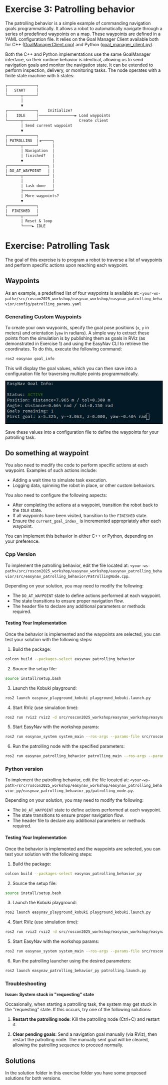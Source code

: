 # Exercise 3: Patrolling behavior

The patrolling behavior is a simple example of commanding navigation goals programmatically. It allows a robot to automatically navigate through a series of predefined waypoints on a map. These waypoints are defined in a YAML configuration file. It relies on the Goal Manager Client available both for C++ ([GoalManagerClient.cpp](https://github.com/EasyNavigation/EasyNavigation/blob/jazzy/easynav_system/src/easynav_system/GoalManagerClient.cpp)) and Python ([goal_manager_client.py](https://github.com/EasyNavigation/EasyNavigation/blob/jazzy/easynav_support_py/easynav_goalmanager_py/goal_manager_client.py)).

Both the C++ and Python implementations use the same GoalManager interface, so their runtime behavior is identical, allowing us to send navigation goals and monitor the navigation state. It can be extended to perform inspection, delivery, or monitoring tasks. The node operates with a finite state machine with 5 states:

```text
┌─────────────┐
│   START     │
└──────┬──────┘
       │
       ▼
┌─────────────┐    Initialize?
│    IDLE     │────────────────► Load waypoints
└──────┬──────┘                  Create client
       │ Send current waypoint
       ▼
┌─────────────┐
│ PATROLLING  │◄─────┐
└──────┬──────┘      │
       │ Navigation  │
       │ finished?   │
       ▼             │
┌──────────────────┐ │
│ DO_AT_WAYPOINT   │ │
└──────┬───────────┘ │
       │             │
       │ task done   │
       ├─────────────┘
       │ More waypoints?
       ▼
┌─────────────┐
│  FINISHED   │
└──────┬──────┘
       │ Reset & loop
       └────► IDLE
```


# Exercise: Patrolling Task

The goal of this exercise is to program a robot to traverse a list of waypoints and perform specific actions upon reaching each waypoint.

## Waypoints

As an example, a predefined list of four waypoints is available at: `<your-ws-path>/src/roscon2025_workshop/easynav_workshop/easynav_patrolling_behavior/config/patrolling_params.yaml`


### Generating Custom Waypoints

To create your own waypoints, specify the goal pose positions (`x`, `y` in meters) and orientation (`yaw` in radians). A simple way to extract these points from the simulation is by publishing them as goals in RViz (as demonstrated in Exercise 1) and using the EasyNav CLI to retrieve the coordinates. To do this, execute the following command:
```bash
ros2 easynav goal_info
```
This will display the goal values, which you can then save into a configuration file for traversing multiple points programmatically.

![goal_cli](img/goal_cli.png)

Save these values into a configuration file to define the waypoints for your patrolling task.


## Do something at waypoint

You also need to modify the code to perform specific actions at each waypoint. Examples of such actions include:

- Adding a wait time to simulate task execution.
- Logging data, spinning the robot in place, or other custom behaviors.

You also need to configure the following aspects:
- After completing the actions at a waypoint, transition the robot back to the `IDLE` state.
- If all waypoints have been visited, transition to the `FINISHED` state.
- Ensure the `current_goal_index_` is incremented appropriately after each waypoint.

You can implement this behavior in either C++ or Python, depending on your preference.

### Cpp Version

To implement the patrolling behavior, edit the file located at: `<your-ws-path>/src/roscon2025_workshop/easynav_workshop/easynav_patrolling_behavior/src/easynav_patrolling_behavior/PatrollingNode.cpp`. 

Depending on your solution, you may need to modify the following:
- The `DO_AT_WAYPOINT` state to define actions performed at each waypoint.
- The state transitions to ensure proper navigation flow.
- The header file to declare any additional parameters or methods required.

#### Testing Your Implementation

Once the behavior is implemented and the waypoints are selected, you can test your solution with the following steps:

1. Build the package:
 ```bash
colcon build --packages-select easynav_patrolling_behavior
```
2. Source the setup file:
```bash
source install/setup.bash
```
3. Launch the Kobuki playground:
```bash
ros2 launch easynav_playground_kobuki playground_kobuki.launch.py
```

4. Start RViz (use simulation time):
```bash
ros2 run rviz2 rviz2 -d src/roscon2025_workshop/easynav_workshop/easynav_workshop_testcase/rviz/costmap.rviz --ros-args -p use_sim_time:=true
```

5. Start EasyNav with the workshop params:
```bash
ros2 run easynav_system system_main --ros-args --params-file src/roscon2025_workshop/easynav_workshop/easynav_workshop_testcase/exercises/1.basic_config/costmap_workshop.params.yaml 
```
6. Run the patrolling node with the specified parameters:
```bash
ros2 run easynav_patrolling_behavior patrolling_main --ros-args --params-file src/roscon2025_workshop/easynav_workshop/easynav_patrolling_behavior/config/patrolling_params.yaml
```
    
### Python version
To implement the patrolling behavior, edit the file located at: `<your-ws-path>/src/roscon2025_workshop/easynav_workshop/easynav_patrolling_behavior_py/easynav_patrolling_behavior_py/patrolling_node.py`. 

Depending on your solution, you may need to modify the following:
- The `DO_AT_WAYPOINT` state to define actions performed at each waypoint.
- The state transitions to ensure proper navigation flow.
- The header file to declare any additional parameters or methods required.

#### Testing Your Implementation

Once the behavior is implemented and the waypoints are selected, you can test your solution with the following steps:

1. Build the package:
```bash
colcon build --packages-select easynav_patrolling_behavior_py
```
2. Source the setup file:
```bash
source install/setup.bash
```
3. Launch the Kobuki playground:
```bash
ros2 launch easynav_playground_kobuki playground_kobuki.launch.py
```

4. Start RViz (use simulation time):
```bash
ros2 run rviz2 rviz2 -d src/roscon2025_workshop/easynav_workshop/easynav_workshop_testcase/rviz/costmap.rviz --ros-args -p use_sim_time:=true
```

5. Start EasyNav with the workshop params:
```bash
ros2 run easynav_system system_main --ros-args --params-file src/roscon2025_workshop/easynav_workshop/easynav_workshop_testcase/exercises/1.basic_config/costmap_workshop.params.yaml 
```
6. Run the patrolling launcher using the desired parameters:
```bash
ros2 launch easynav_patrolling_behavior_py patrolling.launch.py 
```

### Troubleshooting

**Issue: System stuck in "requesting" state**

Occasionally, when starting a patrolling task, the system may get stuck in the "requesting" state. If this occurs, try one of the following solutions:

1. **Restart the patrolling node**: Kill the patrolling node (Ctrl+C) and restart it.
   
2. **Clear pending goals**: Send a navigation goal manually (via RViz), then restart the patrolling node. The manually sent goal will be cleared, allowing the patrolling sequence to proceed normally.

## Solutions
In the solution folder in this exercise folder you have some proposed solutions for both versions.